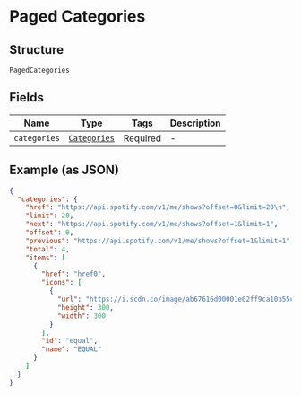 
# Paged Categories

## Structure

`PagedCategories`

## Fields

| Name | Type | Tags | Description |
|  --- | --- | --- | --- |
| `categories` | [`Categories`](../../doc/models/categories.md) | Required | - |

## Example (as JSON)

```json
{
  "categories": {
    "href": "https://api.spotify.com/v1/me/shows?offset=0&limit=20\n",
    "limit": 20,
    "next": "https://api.spotify.com/v1/me/shows?offset=1&limit=1",
    "offset": 0,
    "previous": "https://api.spotify.com/v1/me/shows?offset=1&limit=1",
    "total": 4,
    "items": [
      {
        "href": "href0",
        "icons": [
          {
            "url": "https://i.scdn.co/image/ab67616d00001e02ff9ca10b55ce82ae553c8228\n",
            "height": 300,
            "width": 300
          }
        ],
        "id": "equal",
        "name": "EQUAL"
      }
    ]
  }
}
```


